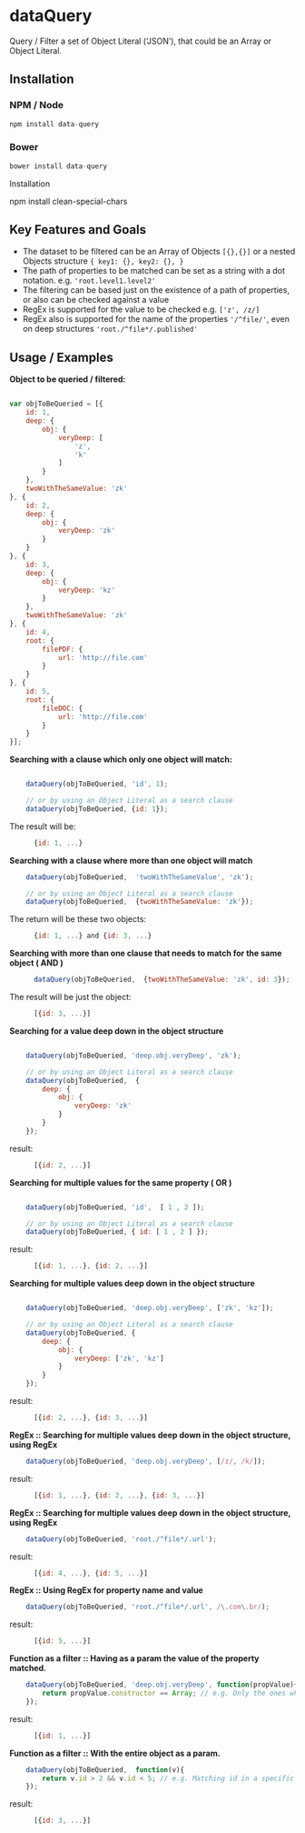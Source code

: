 # dataQuery

Query / Filter a set of Object Literal (‘JSON’), that could be an Array or Object Literal.

## Installation

### NPM / Node
```javascript
npm install data-query
```

### Bower
```javascript
bower install data-query
```

Installation

npm install clean-special-chars

## Key Features and Goals

* The dataset to be filtered can be an Array of Objects ```[{},{}]``` or a nested Objects structure ```{ key1: {}, key2: {}, }```
* The path of properties to be matched can be set as a string with a dot notation. e.g. ```'root.level1.level2'```
* The filtering can be based just on the existence of a path of properties, or also can be checked against a value
* RegEx is supported for the value to be checked e.g. ```['z', /z/]```
* RegEx also is supported for the name of the properties ```'/^file/'```, even on deep structures ```'root./^file*/.published'```

## Usage / Examples

**Object to be queried / filtered:**

```javascript

var objToBeQueried = [{
    id: 1,
    deep: {
        obj: {
            veryDeep: [
                'z',
                'k'
            ]
        }
    },
    twoWithTheSameValue: 'zk'
}, {
    id: 2,
    deep: {
        obj: {
            veryDeep: 'zk'
        }
    }
}, {
    id: 3,
    deep: {
        obj: {
            veryDeep: 'kz'
        }
    },
    twoWithTheSameValue: 'zk'
}, {
    id: 4,
    root: {
        filePDF: {
            url: 'http://file.com'
        }
    }
}, {
    id: 5,
    root: {
        fileDOC: {
            url: 'http://file.com'
        }
    }
}];

```

**Searching with a clause which only one object will match:**
```javascript

	dataQuery(objToBeQueried, 'id', 1);

  	// or by using an Object Literal as a search clause
	dataQuery(objToBeQueried, {id: 1});
```
The result will be:
```javascript
	  {id: 1, ...}
```

**Searching with a clause where more than one object will match**
```javascript
	dataQuery(objToBeQueried,  'twoWithTheSameValue', 'zk');

	// or by using an Object Literal as a search clause
	dataQuery(objToBeQueried,  {twoWithTheSameValue: 'zk'});
```
The return will be these two objects:
```javascript
	  {id: 1, ...} and {id: 3, ...}
```

**Searching with more than one clause that needs to match for the same object ( AND )**
```javascript
	  dataQuery(objToBeQueried,  {twoWithTheSameValue: 'zk', id: 3});
```
The result will be just the object:
```javascript
	  [{id: 3, ...}]
```

**Searching for a value deep down in the object structure**
```javascript

	dataQuery(objToBeQueried, 'deep.obj.veryDeep', 'zk');

	// or by using an Object Literal as a search clause
	dataQuery(objToBeQueried,  {
		deep: {
			obj: {
				veryDeep: 'zk'
			}
		}
	});
```
result:
```javascript
	  [{id: 2, ...}]
```

**Searching for multiple values for the same property ( OR )**
```javascript

	dataQuery(objToBeQueried, 'id',  [ 1 , 2 ]);

	// or by using an Object Literal as a search clause
	dataQuery(objToBeQueried, { id: [ 1 , 2 ] });
```
result:
```javascript
	  [{id: 1, ...}, {id: 2, ...}]
```

**Searching for multiple values deep down in the object structure**
```javascript

	dataQuery(objToBeQueried, 'deep.obj.veryDeep', ['zk', 'kz']);

	// or by using an Object Literal as a search clause
	dataQuery(objToBeQueried, {
		deep: {
			obj: {
				veryDeep: ['zk', 'kz']
			}
		}
	});
```
result:
```javascript
	  [{id: 2, ...}, {id: 3, ...}]
```

**RegEx :: Searching for multiple values deep down in the object structure, using RegEx**
```javascript
	dataQuery(objToBeQueried, 'deep.obj.veryDeep', [/z/, /k/]);
```
result:
```javascript
	  [{id: 1, ...}, {id: 2, ...}, {id: 3, ...}]
```

**RegEx :: Searching for multiple values deep down in the object structure, using RegEx**
```javascript
	dataQuery(objToBeQueried, 'root./^file*/.url');
```
result:
```javascript
	  [{id: 4, ...}, {id: 5, ...}]
```

**RegEx :: Using RegEx for property name and value**
```javascript
	dataQuery(objToBeQueried, 'root./^file*/.url', /\.com\.br/);
```
result:
```javascript
	  [{id: 5, ...}]
```

**Function as a filter :: Having as a param the value of the property matched.**
```javascript
	dataQuery(objToBeQueried, 'deep.obj.veryDeep', function(propValue){
	    return propValue.constructor == Array; // e.g. Only the ones whose value is an Array
	});
```
result:
```javascript
	  [{id: 1, ...}]
```

**Function as a filter :: With the entire object as a param.**
```javascript
	dataQuery(objToBeQueried,  function(v){
   		return v.id > 2 && v.id < 5; // e.g. Matching id in a specific range
	});
```
result:
```javascript
	  [{id: 3, ...}]
```



